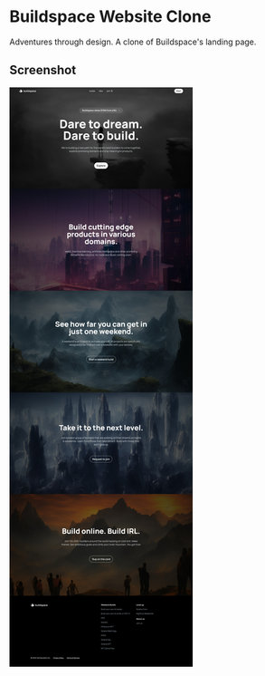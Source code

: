 # Buildspace Website Clone

Adventures through design. A clone of Buildspace's landing page.

## Screenshot

![](./screenshot.jpeg)
